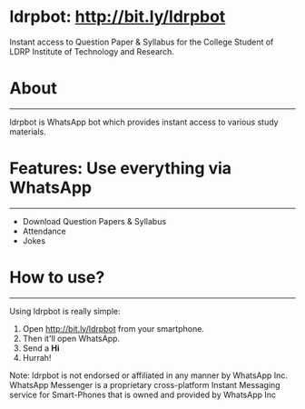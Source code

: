 # ldrpbot: http://bit.ly/ldrpbot
Instant access to Question Paper & Syllabus for the College Student of LDRP Institute of Technology and Research.

# About
-----

ldrpbot is WhatsApp bot which provides instant access to various study materials. 

# Features: Use everything via WhatsApp
--------

* Download Question Papers & Syllabus
* Attendance
* Jokes

# How to use?
------------

Using ldrpbot is really simple:

1. Open http://bit.ly/ldrpbot from your smartphone.
2. Then it'll open WhatsApp.
3. Send a **Hi**
4. Hurrah!

Note: 
ldrpbot is not endorsed or affiliated in any manner by WhatsApp Inc. WhatsApp Messenger is a proprietary cross-platform Instant Messaging service for Smart-Phones that is owned and provided by WhatsApp Inc
